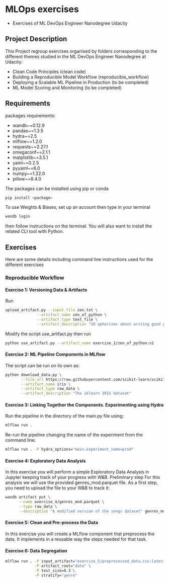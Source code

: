 # MLOps exercises

- Exercises of ML DevOps Engineer Nanodegree Udacity

## Project Description

This Project regroup exercises organised by folders corresponding to 
the different themes studied in the ML DevOps Engineer Nanodegree at 
Udacity:
  - Clean Code Principles (clean code)
  - Building a Reproducible Model Workflow (reproducible_workflow)
  - Deploying a Scalable ML Pipeline in Production (to be completed)
  - ML Model Scoring and Monitoring (to be completed)

## Requirements
packages requirements:

  - wandb~=0.12.9 
  - pandas~=1.3.5 
  - hydra~=2.5 
  - mlflow~=1.2.0 
  - requests~=2.27.1 
  - omegaconf~=2.1.1 
  - matplotlib~=3.5.1 
  - yaml~=0.2.5 
  - pyyaml~=6.0 
  - numpy~=1.22.0 
  - pillow~=8.4.0

The packages can be installed using pip or conda
```bash
pip install <package>
```
To use Weights & Biases, set up an account then type in your terminal
```bash
wandb login
```
then follow instructions on the terminal. You will also want to install the related 
CLI tool with Python.

## Exercises
Here are some details including command line instructions used for the different exercises
### Reproducible Workflow

#### Exercise 1: Versioning Data & Artifacts
Run 
```bash
upload_artifact.py --input_file zen.txt \
              --artifact_name zen_of_python \
              --artifact_type text_file \
              --artifact_description "20 aphorisms about writing good python code"
```
Modify the script use_artifact.py then run
```bash
python use_artifact.py --artifact_name exercise_1/zen_of_python:v1
```
#### Exercise 2: ML Pipeline Components in MLflow
The script can be run on its own as:
```bash
python download_data.py \
       --file_url https://raw.githubusercontent.com/scikit-learn/scikit-learn/4dfdfb4e1bb3719628753a4ece995a1b2fa5312a/sklearn/datasets/data/iris.csv \
       --artifact_name iris \
       --artifact_type raw_data \
       --artifact_description "The sklearn IRIS dataset"
```
#### Exercise 3: Linking Together the Components. Experimenting using Hydra
Run the pipeline in the directory of the main.py file using:
```bash
mlflow run .
```
Re-run the pipeline changing the name of the experiment from the command line:
```bash
mlflow run . -P hydra_options="main.experiment_name=prod"
```

#### Exercise 4: Exploratory Data Analysis
In this exercise you will perform a simple Exploratory Data Analysis in Jupyter keeping track of 
your progress with W&B.
Preliminary step
For this analysis we will use the provided genres_mod.parquet file. As a first step, you need to upload the file to
your W&B to track it:
```bash
wandb artifact put \
      --name exercise_4/genres_mod.parquet \
      --type raw_data \
      --description "A modified version of the songs dataset" genres_mod.parquet
```

#### Exercise 5: Clean and Pre-process the Data
In this exercise you will create a MLflow component that preprocess the data. It implements in a 
reusable way the steps needed for that task.
#### Exercise 6: Data Segregation
```bash
mlflow run . -P input_artifact="exercise_5/preprocessed_data.csv:latest" \
             -P artifact_root="data" \
             -P test_size=0.3 \
             -P stratify="genre"
```